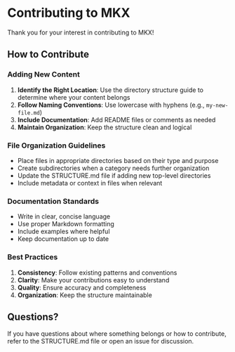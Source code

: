 # Contributing to MKX

Thank you for your interest in contributing to MKX!

## How to Contribute

### Adding New Content

1. **Identify the Right Location**: Use the directory structure guide to determine where your content belongs
2. **Follow Naming Conventions**: Use lowercase with hyphens (e.g., `my-new-file.md`)
3. **Include Documentation**: Add README files or comments as needed
4. **Maintain Organization**: Keep the structure clean and logical

### File Organization Guidelines

- Place files in appropriate directories based on their type and purpose
- Create subdirectories when a category needs further organization
- Update the STRUCTURE.md file if adding new top-level directories
- Include metadata or context in files when relevant

### Documentation Standards

- Write in clear, concise language
- Use proper Markdown formatting
- Include examples where helpful
- Keep documentation up to date

### Best Practices

1. **Consistency**: Follow existing patterns and conventions
2. **Clarity**: Make your contributions easy to understand
3. **Quality**: Ensure accuracy and completeness
4. **Organization**: Keep the structure maintainable

## Questions?

If you have questions about where something belongs or how to contribute, refer to the STRUCTURE.md file or open an issue for discussion.
